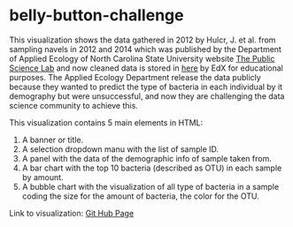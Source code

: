 # belly-button-challenge

This visualization shows the data gathered in 2012 by Hulcr, J. et al. from sampling navels in 2012 and 2014 which was published by the Department of Applied Ecology of North Carolina State University website [The Public Science Lab](https://robdunnlab.com/projects/belly-button-biodiversity/) and now cleaned data is stored in [here](https://static.bc-edx.com/data/dl-1-2/m14/lms/starter/samples.json) by EdX for educational purposes. The Applied Ecology Department release the data publicly because they wanted to predict the type of bacteria in each individual by it demography but were unsuccessful, and now they are challenging the data science community to achieve this.  

This visualization contains 5 main elements in HTML:
  1) A banner or title.
  2) A selection dropdown manu with the list of sample ID.
  3) A panel with the data of the demographic info of sample taken from.
  4) A bar chart with the top 10 bacteria (described as OTU) in each sample by amount.
  5) A bubble chart with the visualization of all type of bacteria in a sample coding the size for the amount of bacteria, the color for the OTU.

Link to visualization:
[Git Hub Page](https://ricardolunas.github.io/belly-button-challenge/)




